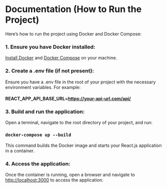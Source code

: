 # Documentation (How to Run the Project)

Here’s how to run the project using Docker and Docker Compose:

### 1. Ensure you have Docker installed:
[Install Docker](https://docs.docker.com/engine/install/) and [Docker Compose](https://docs.docker.com/compose/install/) on your machine.

### 2. Create a .env file (if not present):
Ensure you have a .env file in the root of your project with the necessary environment variables. For example:

#### REACT_APP_API_BASE_URL=https://your-api-url.com/api/


### 3. Build and run the application:

Open a terminal, navigate to the root directory of your project, and run:

### `docker-compose up --build`

This command builds the Docker image and starts your React.js application in a container.

### 4. Access the application:

Once the container is running, open a browser and navigate to [http://localhost:3000](http://localhost:3000) to access the application.